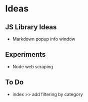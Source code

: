# Ideas

## JS Library Ideas
- Markdown popup info window

## Experiments
- Node web scraping

## To Do
- index >> add filtering by category